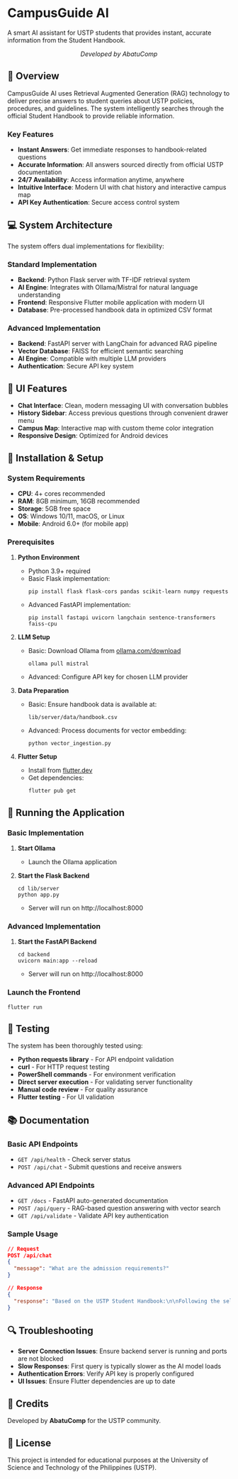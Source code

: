 # CampusGuide AI

A smart AI assistant for USTP students that provides instant, accurate information from the Student Handbook.

<p align="center">
  <i>Developed by AbatuComp</i>
</p>

## 🌟 Overview

CampusGuide AI uses Retrieval Augmented Generation (RAG) technology to deliver precise answers to student queries about USTP policies, procedures, and guidelines. The system intelligently searches through the official Student Handbook to provide reliable information.

### Key Features

- **Instant Answers**: Get immediate responses to handbook-related questions
- **Accurate Information**: All answers sourced directly from official USTP documentation
- **24/7 Availability**: Access information anytime, anywhere
- **Intuitive Interface**: Modern UI with chat history and interactive campus map
- **API Key Authentication**: Secure access control system

## 💻 System Architecture

The system offers dual implementations for flexibility:

### Standard Implementation
- **Backend**: Python Flask server with TF-IDF retrieval system
- **AI Engine**: Integrates with Ollama/Mistral for natural language understanding
- **Frontend**: Responsive Flutter mobile application with modern UI
- **Database**: Pre-processed handbook data in optimized CSV format

### Advanced Implementation
- **Backend**: FastAPI server with LangChain for advanced RAG pipeline
- **Vector Database**: FAISS for efficient semantic searching
- **AI Engine**: Compatible with multiple LLM providers
- **Authentication**: Secure API key system

## 🔄 UI Features

- **Chat Interface**: Clean, modern messaging UI with conversation bubbles
- **History Sidebar**: Access previous questions through convenient drawer menu
- **Campus Map**: Interactive map with custom theme color integration
- **Responsive Design**: Optimized for Android devices

## 🚀 Installation & Setup

### System Requirements

- **CPU**: 4+ cores recommended
- **RAM**: 8GB minimum, 16GB recommended
- **Storage**: 5GB free space
- **OS**: Windows 10/11, macOS, or Linux
- **Mobile**: Android 6.0+ (for mobile app)

### Prerequisites

1. **Python Environment**
   - Python 3.9+ required
   - Basic Flask implementation:
     ```
     pip install flask flask-cors pandas scikit-learn numpy requests
     ```
   - Advanced FastAPI implementation:
     ```
     pip install fastapi uvicorn langchain sentence-transformers faiss-cpu
     ```

2. **LLM Setup**
   - Basic: Download Ollama from [ollama.com/download](https://ollama.com/download)
     ```
     ollama pull mistral
     ```
   - Advanced: Configure API key for chosen LLM provider

3. **Data Preparation**
   - Basic: Ensure handbook data is available at:
     ```
     lib/server/data/handbook.csv
     ```
   - Advanced: Process documents for vector embedding:
     ```
     python vector_ingestion.py
     ```

4. **Flutter Setup**
   - Install from [flutter.dev](https://flutter.dev/docs/get-started/install)
   - Get dependencies:
     ```
     flutter pub get
     ```

## 🔧 Running the Application

### Basic Implementation

1. **Start Ollama**
   - Launch the Ollama application

2. **Start the Flask Backend**
   ```
   cd lib/server
   python app.py
   ```
   - Server will run on http://localhost:8000

### Advanced Implementation

1. **Start the FastAPI Backend**
   ```
   cd backend
   uvicorn main:app --reload
   ```
   - Server will run on http://localhost:8000

### Launch the Frontend

```
flutter run
```

## 🧪 Testing

The system has been thoroughly tested using:

- **Python requests library** - For API endpoint validation
- **curl** - For HTTP request testing
- **PowerShell commands** - For environment verification
- **Direct server execution** - For validating server functionality
- **Manual code review** - For quality assurance
- **Flutter testing** - For UI validation

## 📚 Documentation

### Basic API Endpoints

- `GET /api/health` - Check server status
- `POST /api/chat` - Submit questions and receive answers

### Advanced API Endpoints

- `GET /docs` - FastAPI auto-generated documentation
- `POST /api/query` - RAG-based question answering with vector search
- `GET /api/validate` - Validate API key authentication

### Sample Usage

```json
// Request
POST /api/chat
{
  "message": "What are the admission requirements?"
}

// Response
{
  "response": "Based on the USTP Student Handbook:\n\nFollowing the selective admission policy of the university, students must satisfy all the requirements prescribed by their college/department, aside from the minimum requirements for each level as indicated below:\n1. Pass the Admission Test\n2. With Good Moral Character"
}
```

## 🔍 Troubleshooting

- **Server Connection Issues**: Ensure backend server is running and ports are not blocked
- **Slow Responses**: First query is typically slower as the AI model loads
- **Authentication Errors**: Verify API key is properly configured
- **UI Issues**: Ensure Flutter dependencies are up to date

## 👥 Credits

Developed by **AbatuComp** for the USTP community.

## 📝 License

This project is intended for educational purposes at the University of Science and Technology of the Philippines (USTP).
